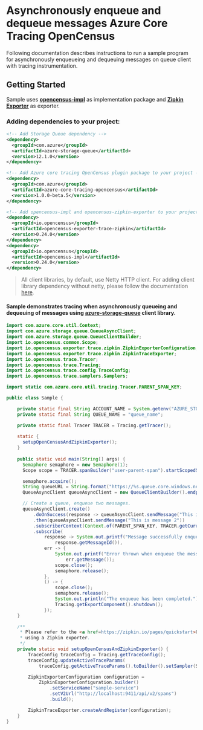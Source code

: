 # Asynchronously enqueue and dequeue messages Azure Core Tracing OpenCensus
 
Following documentation describes instructions to run a sample program for asynchronously enqueueing and dequeuing 
messages on queue client with tracing instrumentation.

## Getting Started
Sample uses **[opencensus-impl][opencensus_impl]** as implementation package and **[Zipkin Exporter][zipkin_exporter]** as exporter.

### Adding dependencies to your project:

[//]: # ({x-version-update-start;com.azure:azure-storage-queue;current})
```xml
<!-- Add Storage Queue dependency -->
<dependency>
  <groupId>com.azure</groupId>
  <artifactId>azure-storage-queue</artifactId>
  <version>12.1.0</version>
</dependency>
```
[//]: # ({x-version-update-end})

[//]: # ({x-version-update-start;com.azure:azure-core-tracing-opencensus;current})
```xml
<!-- Add Azure core tracing OpenCensus plugin package to your project -->
<dependency>
  <groupId>com.azure</groupId>
  <artifactId>azure-core-tracing-opencensus</artifactId>
  <version>1.0.0-beta.5</version>
</dependency>
```
[//]: # ({x-version-update-end})

```xml
<!-- Add opencensus-impl and opencensus-zipkin-exporter to your project -->
<dependency>
  <groupId>io.opencensus</groupId>
  <artifactId>opencensus-exporter-trace-zipkin</artifactId>
  <version>0.24.0</version>
</dependency>
<dependency>
  <groupId>io.opencensus</groupId>
  <artifactId>opencensus-impl</artifactId>
  <version>0.24.0</version>
</dependency>
```
> All client libraries, by default, use Netty HTTP client. For adding client library dependency without netty, please follow the documentation [here][alternate_http_client].

#### Sample demonstrates tracing when asynchronously queueing and dequeuing of messages using [azure-storage-queue][azure_storage_queue] client library.
```java
import com.azure.core.util.Context;
import com.azure.storage.queue.QueueAsyncClient;
import com.azure.storage.queue.QueueClientBuilder;
import io.opencensus.common.Scope;
import io.opencensus.exporter.trace.zipkin.ZipkinExporterConfiguration;
import io.opencensus.exporter.trace.zipkin.ZipkinTraceExporter;
import io.opencensus.trace.Tracer;
import io.opencensus.trace.Tracing;
import io.opencensus.trace.config.TraceConfig;
import io.opencensus.trace.samplers.Samplers;

import static com.azure.core.util.tracing.Tracer.PARENT_SPAN_KEY;

public class Sample {

    private static final String ACCOUNT_NAME = System.getenv("AZURE_STORAGE_ACCOUNT_NAME");
    private static final String QUEUE_NAME = "queue_name";

    private static final Tracer TRACER = Tracing.getTracer();
    
    static {
      setupOpenCensusAndZipkinExporter();
    }
    
    public static void main(String[] args) {
      Semaphore semaphore = new Semaphore(1);
      Scope scope = TRACER.spanBuilder("user-parent-span").startScopedSpan();

      semaphore.acquire();
      String queueURL = String.format("https://%s.queue.core.windows.net/%s%s", ACCOUNT_NAME, QUEUE_NAME, "<GENERATED_SAS_TOKEN>");
      QueueAsyncClient queueAsyncClient = new QueueClientBuilder().endpoint(queueURL).buildAsyncClient();

      // Create a queue, enqueue two messages.
      queueAsyncClient.create()
          .doOnSuccess(response -> queueAsyncClient.sendMessage("This is message 1"))
          .then(queueAsyncClient.sendMessage("This is message 2"))
          .subscriberContext(Context.of(PARENT_SPAN_KEY, TRACER.getCurrentSpan()))
          .subscribe(
              response -> System.out.printf("Message successfully enqueued by queueAsyncClient. Message id: %s%n",
                  response.getMessageId()),
              err -> {
                  System.out.printf("Error thrown when enqueue the message. Error message: %s%n",
                      err.getMessage());
                  scope.close();
                  semaphore.release();
              },
              () -> {
                  scope.close();
                  semaphore.release();
                  System.out.println("The enqueue has been completed.");
                  Tracing.getExportComponent().shutdown();
              });
    }

    /**
     * Please refer to the <a href=https://zipkin.io/pages/quickstart>Quickstart Zipkin</a> for more documentation on
     * using a Zipkin exporter.
     */
    private static void setupOpenCensusAndZipkinExporter() {
        TraceConfig traceConfig = Tracing.getTraceConfig();
        traceConfig.updateActiveTraceParams(
            traceConfig.getActiveTraceParams().toBuilder().setSampler(Samplers.alwaysSample()).build());

        ZipkinExporterConfiguration configuration =
            ZipkinExporterConfiguration.builder()
                .setServiceName("sample-service")
                .setV2Url("http://localhost:9411/api/v2/spans")
                .build();

        ZipkinTraceExporter.createAndRegister(configuration);
    }
}
```

<!-- Links -->
[alternate_http_client]: https://github.com/Azure/azure-sdk-for-java/tree/master/sdk/storage/azure-storage-queue#alternate-http-client
[azure_storage_queue]: https://mvnrepository.com/artifact/com.azure/azure-storage-queue
[opencensus_impl]: https://mvnrepository.com/artifact/io.opencensus/opencensus-impl/
[zipkin_exporter]: https://mvnrepository.com/artifact/io.opencensus/opencensus-exporter-trace-zipkin
